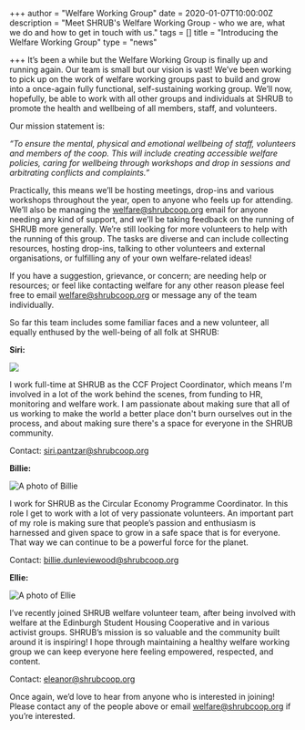 +++
author = "Welfare Working Group"
date = 2020-01-07T10:00:00Z
description = "Meet SHRUB's Welfare Working Group - who we are, what we do and how to get in touch with us."
tags = []
title = "Introducing the Welfare Working Group"
type = "news"

+++
It’s been a while but the Welfare Working Group is finally up and running again. Our team is small but our vision is vast! We’ve been working to pick up on the work of welfare working groups past to build and grow into a once-again fully functional, self-sustaining working group. We’ll now, hopefully, be able to work with all other groups and individuals at SHRUB to promote the health and wellbeing of all members, staff, and volunteers.

Our mission statement is:

_“To ensure the mental, physical and emotional wellbeing of staff, volunteers and members of the coop. This will include creating accessible welfare policies, caring for wellbeing through workshops and drop in sessions and arbitrating conflicts and complaints.”_

Practically, this means we’ll be hosting meetings, drop-ins and various workshops throughout the year, open to anyone who feels up for attending. We’ll also be managing the [welfare@shrubcoop.org](mailto:welfare@shrubcoop.org) email for anyone needing any kind of support, and we’ll be taking feedback on the running of SHRUB more generally. We’re still looking for more volunteers to help with the running of this group. The tasks are diverse and can include collecting resources, hosting drop-ins, talking to other volunteers and external organisations, or fulfilling any of your own welfare-related ideas!

If you have a suggestion, grievance, or concern; are needing help or resources; or feel like contacting welfare for any other reason please feel free to email [welfare@shrubcoop.org](mailto:welfare@shrubcoop.org) or message any of the team individually.

So far this team includes some familiar faces and a new volunteer, all equally enthused by the well-being of all folk at SHRUB:

**Siri:**

![](https://res.cloudinary.com/shrub-co-op/image/upload/v1578330678/shrubcoop.org/media/welfare_pic_wlmvhc.jpg)

I work full-time at SHRUB as the CCF Project Coordinator, which means I'm involved in a lot of the work behind the scenes, from funding to HR, monitoring and welfare work. I am passionate about making sure that all of us working to make the world a better place don't burn ourselves out in the process, and about making sure there's a space for everyone in the SHRUB community.

Contact: [siri.pantzar@shrubcoop.org](mailto:siri.pantzar@shrubcoop.org)

**Billie:**

![A photo of Billie](https://res.cloudinary.com/shrub-co-op/image/upload/v1578391551/shrubcoop.org/media/Billie_ctdq6k.jpg "Billie")

I work for SHRUB as the Circular Economy Programme Coordinator. In this role I get to work with a lot of very passionate volunteers. An important part of my role is making sure that people’s passion and enthusiasm is harnessed and given space to grow in a safe space that is for everyone. That way we can continue to be a powerful force for the planet.

Contact: [billie.dunleviewood@shrubcoop.org](mailto:billie.dunleviewood@shrubcoop.org)

**Ellie:**

![A photo of Ellie](https://res.cloudinary.com/shrub-co-op/image/upload/v1578329833/shrubcoop.org/media/79348992_810807649378416_1154960226798010368_n_1_da6iep.jpg "Ellie")

I’ve recently joined SHRUB welfare volunteer team, after being involved with welfare at the Edinburgh Student Housing Cooperative and in various activist groups. SHRUB’s mission is so valuable and the community built around it is inspiring! I hope through maintaining a healthy welfare working group we can keep everyone here feeling empowered, respected, and content.

Contact: [eleanor@shrubcoop.org](mailto:eleanor@shrubcoop.org)

Once again, we’d love to hear from anyone who is interested in joining! Please contact any of the people above or email [welfare@shrubcoop.org](mailto:welfare@shrubcoop.org) if you’re interested.